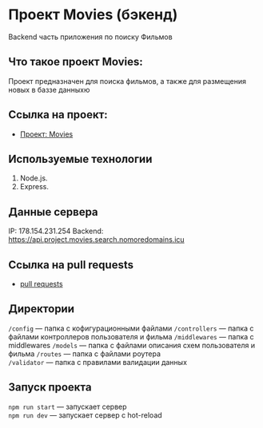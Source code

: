 # Проект Movies (бэкенд)
Backend часть приложения по поиску Фильмов

## Что такое проект Movies:
Проект предназначен для поиска фильмов, а также для размещения новых в баззе данныхю

## Ссылка на проект:
* [Проект: Movies](https://github.com/dubyninpavel/movies-explorer-api)

## Используемые технологии
1. Node.js.
2. Express.

## Данные сервера
IP: 178.154.231.254
Backend: https://api.project.movies.search.nomoredomains.icu

## Ссылка на pull requests
* [pull requests](https://github.com/dubyninpavel/movies-explorer-api/pulls)

## Директории
`/config` — папка с кофигурационными файлами
`/controllers` — папка с файлами контроллеров пользователя и фильма
`/middlewares` — папка с middlewares
`/models` — папка с файлами описания схем пользователя и фильма
`/routes` — папка с файлами роутера  
`/validator` — папка с правилами валидации данных

## Запуск проекта
`npm run start` — запускает сервер   
`npm run dev` — запускает сервер с hot-reload
